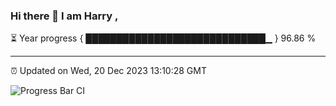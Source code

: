 ### Hi there 👋 I am Harry , 

⏳ Year progress { █████████████████████████████▁ } 96.86 %

---

⏰ Updated on Wed, 20 Dec 2023 13:10:28 GMT

![Progress Bar CI](https://github.com/duykhang68/duykhang68/workflows/Progress%20Bar%20CI/badge.svg)
